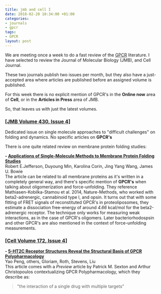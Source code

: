```yaml
---
title: jmb and cell I
date: 2018-02-20 10:34:00 +01:00
categories:
- journals
- gpcr
tags:
- GPCR
layout: post
---
```


We are meeting once a week to do a fast review of the [GPCR](https://en.wikipedia.org/wiki/G_protein-coupled_receptor)
literature. I have selected to review the Journal of Molecular Biology (JMB), and Cell Journal.  

These two journals publish two issues per month, but they also have a
just-accepted area where articles are published before an assigned
volume is published.

For this week there is no explicit mention of GPCR's in the **Online now** area
of **Cell**, or in the **Articles in Press** area of JMB.

So, that leaves us with just the latest volumes.

### [\[JMB Volume 430, Issue 4\]](https://www.sciencedirect.com/journal/journal-of-molecular-biology/vol/430/issue/4)

Dedicated issue on single molecule approaches to "difficult
challenges" on folding and dynamics. No specific articles on **GPCR's**

There is one quite related review on membrane protein folding
studies:

**- [Applications of Single-Molecule Methods to Membrane Protein Folding Studies](https://doi.org/10.1016/j.jmb.2017.05.021)**   
Robert E.Jefferson, Duyoung Min, Karolina Corin, Jing Yang Wang, James U. Bowie   
The article can be related to all membrane proteins as it's written in
a completely general way, and there's specific mention of **GPCR's**
when talking about oligomerization and force-unfolding. They reference Mathiasen-Kobilka-Stamou et
al. 2014, Nature-Methods,  who worked with beta2-adrenergic, cannabinoid type I, and
opsin. It turns out that with some fitting of FRET signals of
reconstituted GPCR's in proteoliposomes, they estimate a dissociation
free-energy of around *4.66* kcal/mol for the beta2-adrenergic
receptor. The technique only works for measuring weak interactions, as
in the case of GPCR's oligomers.
Later bacteriorhodospsin and other GPCR's are also mentioned in the context of
force-unfolding measurements.

### [\[Cell Volume 172, Issue 4\]](http://www.cell.com/cell/issue?pii=S0092-8674(17)X0004-4)

**- [5-HT2C Receptor Structures Reveal the Structural Basis of GPCR Polypharmacology](https://doi.org/10.1016/j.cell.2018.01.001)**   
Yao Peng, others, Gloriam, Roth, Stevens, Liu   
This article comes with a *Preview* article by Patrick M. Sexton and
Arthur Christopoulos contextualizing GPCR Polypharmacology, which they
describe as:

> "the interaction of a single drug with multiple targets"


